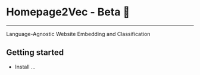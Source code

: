 # Homepage2Vec - Beta :construction:

---
Language-Agnostic Website Embedding and Classification

## Getting started

- Install ...
